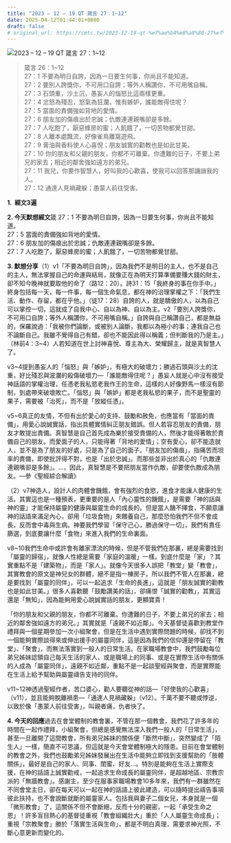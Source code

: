 ```yaml
---
title: "2023 – 12 – 19 QT 箴言 27：1~12"
date: 2025-04-12T01:44:01+0800
draft: false
# original_url: https://cmtc.tw/2023-12-19-qt-%e7%ae%b4%e8%a8%80-27%ef%bc%9a112
---
```


![2023 – 12 – 19 QT 箴言 27：1~12](/images/qt.jpg  "2023 – 12 – 19 QT 箴言 27：1~12")

> 箴言 26：1~12  
> 27：1 不要為明日自誇，因為一日要生何事，你尚且不能知道。  
> 27：2 要別人誇獎你，不可用口自誇；等外人稱讚你，不可用嘴自稱。  
> 27：3 石頭重，沙土沉，愚妄人的惱怒比這兩樣更重。  
> 27：4 忿怒為殘忍，怒氣為狂瀾，惟有嫉妒，誰能敵得住呢？  
> 27：5 當面的責備強如背地的愛情。  
> 27：6 朋友加的傷痕出於忠誠；仇敵連連親嘴卻是多餘。  
> 27：7 人吃飽了，厭惡蜂房的蜜；人飢餓了，一切苦物都覺甘甜。  
> 27：8 人離本處飄流，好像雀鳥離窩遊飛。  
> 27：9 膏油與香料使人心喜悅；朋友誠實的勸教也是如此甘美。  
> 27：10 你的朋友和父親的朋友，你都不可離棄。你遭難的日子，不要上弟兄的家去；相近的鄰舍強如遠方的弟兄。  
> 27：11 我兒，你要作智慧人，好叫我的心歡喜，使我可以回答那譏誚我的人。  
> 27：12 通達人見禍藏躲；愚蒙人前往受害。

**1.  經文3遍**

**2. 今天默想經文**箴 27：1 不要為明日自誇，因為一日要生何事，你尚且不能知道。  
27：5 當面的責備強如背地的愛情。  
27：6 朋友加的傷痕出於忠誠；仇敵連連親嘴卻是多餘。  
27：7 人吃飽了，厭惡蜂房的蜜；人飢餓了，一切苦物都覺甘甜。

**3. 默想分享**（1）v1「不要為明日自誇」，因為我們不是明日的主人，也不是自己的主人，無法掌握自己的命運與結局，就像正在為明天打算準備要賺大錢的財主，卻不知今晚神就要取他的命了（路12：20）。詩31：15「我終身的事在你手中。」終身包括每一天，每一件事，每一個生命氣息，都在神的治理掌權之下：「我們生活、動作、存留，都在乎他。」（徒17：28）自誇的人，就是驕傲的人，以為自己可以掌控一切，這就成了自我中心、自以為神、自以為主。v2「要別人誇獎你，不可用口自誇；等外人稱讚你，不可用嘴自稱。」自誇與自己稱讚自己，都是無益的，保羅說過：「我被你們論斷，或被別人論斷，我都以為極小的事；連我自己也不論斷自己。我雖不覺得自己有錯，卻也不能因此得以稱義；但判斷我的乃是主。」（林前4：3~4）人若知道在世上討神喜悅、尊主為大、榮耀歸主，就是真智慧人了。

v3~4提到愚妄人的「惱怒」與「嫉妒」，有極大的破壞力；勝過石頭與沙土的沈重，好比殘忍與波瀾的殺傷破壞力—「誰能敵得住呢？」愚妄人就是心中沒有接受神話語的掌權治理，任憑老我私慾老我作王的生命，這樣的人好像野馬一樣沒有節制，到處帶來破壞敗亡。「惱怒」與「嫉妒」都是老我私慾的果子，而不是聖靈的果子，需要被「治死」，而不是「放縱任憑」。

v5~6真正的友情，不但有出於愛心的支持、鼓勵和赦免，也應當有「當面的責備」，用愛心說誠實話，指出具體實情糾正朋友錯誤。但人若容忍朋友的責備，朋友才敢提出責備。真智慧是自己首先成為樂於接受責備的人，然後才能得著敢於責備自己的朋友。而愛面子的人，只能得著「背地的愛情」；空有愛心，卻不能造就人，並不是為了朋友的好處，只是為了自己的面子。「朋友加的傷痕」，指痛苦而坦率的責備，即使批評得不對，也是「出於忠誠」。而那些並非出於真心的「仇敵連連親嘴卻是多餘」。…，因此，真智慧是不要把朋友當作仇敵，卻要使仇敵成為朋友。—參《聖經綜合解讀》

（2）v7神造人，設計人的肉體會饑餓，會有強烈的食慾，進食才能讓人健康的生活。其實這也是一種預表，更重要的是人「內心靈性的饑餓」，是需要「神的話與神的靈」才能保持屬靈的健康與屬靈生命的成長的。但是當人饑不擇食，不願意讓神的話語來滿足內心，卻用「垃圾食物」來餵養自己，那麼恐怕我們不但不會成長，反而會中毒與生病。神要我們學習「保守己心，勝過保守一切」，我們有責任篩選，到底要讓什麼「食物」來進入我們的生命裏面。

v8~10我們生命中或許會有離家漂流的時候，但是不管我們在那裏，總是需要找到「屬靈的歸宿」，就像人性總是需要「家庭的溫暖」一樣。到底什麼是「家」？其實重點不是「建築物」，而是「家人」。就像今天很多人誤把「教堂」變「教會」，其實教會的原文是神兒女的群體，絕不是指一棟房子。所以我們不管人在那裏，總是要找到「屬靈的同伴」，可以一起追求「生命的長進」，這就是「朋友誠實的勸教也是如此甘美。」很多人喜歡聽「鼓勵讚美的話」，卻痛恨「誠實的勸教」，其實這還是「無知」，因為能夠用愛心說誠實話的朋友，更顯寶貴！

「你的朋友和父親的朋友，你都不可離棄。你遭難的日子，不要上弟兄的家去；相近的鄰舍強如遠方的弟兄。」其實就是「遠親不如近鄰」。今天基督徒喜歡到教堂作禮拜與一個星期參加一次小組聚會，但是在生活中遇到實際問題的時候，卻找不到一個能夠實際談得來或伸出援手的屬靈同伴，這是因為我們的信仰還是停留在「教堂」、「聚會」，而無法落實到一般人的日常生活。在家職場教會中，我們鼓勵每位弟兄姊妹認領自己每天生活的家人、或是職場上的同事、或是在實際生活中有關係的人成為「屬靈同伴」，遠親不如近鄰，重點不是一起談聖經與聚會，而是實際能在生活上給予幫助與屬靈禱告支持的同伴。

v11~12神透過聖經作者，苦口婆心，勸人要聽從神的話—「好使我的心歡喜」（v11），並且能夠脫離禍患—「通達人見禍藏躲」（v12）。千萬不要不聽或悖逆，以致於像「愚蒙人前往受害」，叫親者痛，仇者快了。

**4. 今天的回應**過去在會堂體制的教會裏，不管在那一個教會，我們花了許多年的時間在一起作禮拜，小組聚會，但總是感覺無法深入我們一般人的「日常生活」，甚至一旦離開了這間教會，所有弟兄姊妹的關係便「斷然中斷」，突然變成了「陌生人」一樣，簡直不可思議，但這就是今天會堂體制極大的隱患。目前在會堂體制的教會之外，我們也鼓勵弟兄姊妹發展出在生活中能夠立即找到支援幫助的「肢體關係」，最好是自己的家人、同事、閨蜜、好友…。特別是能夠在生活上實際支援，在神的話語上誠實勸戒，一起追求生命成長的屬靈同伴，是超越地區、宗教宗派的「無牆教會」。感謝主，至少在服事家職場教會10多年來，我們有一群雖然在不同會堂主日，卻在每天可以一起在神的話語上彼此建造，可以隨時提出禱告事項彼此扶持，也不會說斷就斷的屬靈家人。包括我與妻子二個女兒，本身就是一個「微形教會」了，這關係不但不會斷絕，反而十分的親密，一起「承受生命之恩」！許多盲目熱心的基督徒重視「教會組織壯大」重於「人人屬靈生命成長」；重視「宗教聚會」勝於「落實生活與生命」，都是不明白真理，需要求神光照，不斷心意更新而變化的。